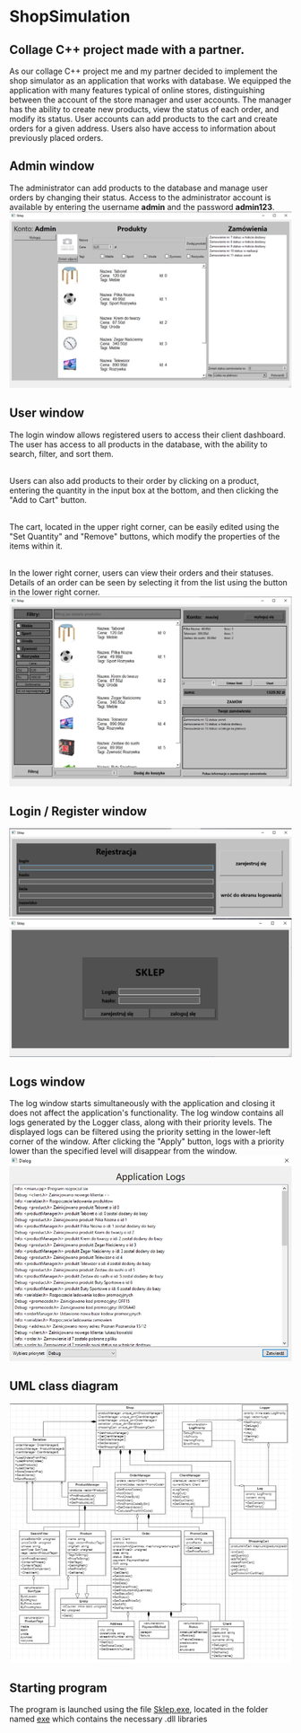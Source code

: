 # ShopSimulation
## Collage C++ project made with a partner.
As our collage C++ project me and my partner decided to implement the shop simulator as an application that works with database. We equipped the application with many features typical of online stores, distinguishing between the account of the store manager and user accounts. The manager has the ability to create new products, view the status of each order, and modify its status. User accounts can add products to the cart and create orders for a given address. Users also have access to information about previously placed orders.
## Admin window
The administrator can add products to the database and manage user orders by changing their status. Access to the administrator account is available by entering the username **admin** and the password **admin123**.  
![Screenshot](screens/screen2.png)
## User window

The login window allows registered users to access their client dashboard. The user has access to all products in the database, with the ability to search, filter, and sort them. <br><br>

Users can also add products to their order by clicking on a product, entering the quantity in the input box at the bottom, and then clicking the "Add to Cart" button. <br><br>

The cart, located in the upper right corner, can be easily edited using the "Set Quantity" and "Remove" buttons, which modify the properties of the items within it. <br><br>

In the lower right corner, users can view their orders and their statuses. Details of an order can be seen by selecting it from the list using the button in the lower right corner.  
![Screenshot](screens/screen3.png)

## Login / Register window
![Screenshot](screens/screen4.png)
![Screenshot](screens/screen5.png)
## Logs window
The log window starts simultaneously with the application and closing it does not affect the application's functionality. The log window contains all logs generated by the Logger class, along with their priority levels. The displayed logs can be filtered using the priority setting in the lower-left corner of the window. After clicking the "Apply" button, logs with a priority lower than the specified level will disappear from the window.
![Screenshot](screens/screen1.png)
## UML class diagram
![Screenshot](screens/screen6.png)

## Starting program
The program is launched using the file [Sklep.exe](exe/Sklep.exe), located in the folder named [exe](exe) which contains the necessary .dll libraries
